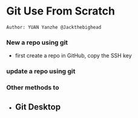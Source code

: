 # Git Use From Scratch
`Author: YUAN Yanzhe @Jackthebighead`

### New a repo using git
  - first create a repo in GitHub, copy the SSH key

### update a repo using git


### Other methods to 
- Git Desktop
  - 